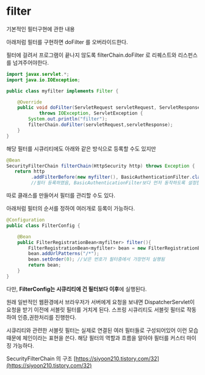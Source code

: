 # filter



기본적인 필터구현에 관한 내용

아래처럼 필터를 구현하면 doFilter 를 오버라이드한다.&#x20;

필터에 걸려서 프로그램이 끝나지 않도록 filterChain.doFilter 로 리퀘스트와 리스펀스를 넘겨주어야한다.&#x20;

```java
import javax.servlet.*;
import java.io.IOException;

public class myfilter implements Filter {

    @Override
    public void doFilter(ServletRequest servletRequest, ServletResponse servletResponse, FilterChain filterChain) 
            throws IOException, ServletException {
        System.out.println("filter");
        filterChain.doFilter(servletRequest,servletResponse);
    }
}
```



해당 필터를 시큐리티에도 아래와 같은 방식으로 등록할 수도 있지만

```java
@Bean
SecurityFilterChain filterChain(HttpSecurity http) throws Exception {
   return http
         .addFilterBefore(new myfilter(), BasicAuthenticationFilter.class)
         //필터 등록하였음, BasicAuthenticationFilter보다 먼저 동작하도록 설정한것임
```



따로 클래스를 만들어서 필터를 관리할 수도 있다.

아래처럼 필터의 순서를 정하여 여러개로 등록이 가능하다.

```java
@Configuration
public class FilterConfig {

    @Bean
    public FilterRegistrationBean<myfilter> filter(){
        FilterRegistrationBean<myfilter> bean = new FilterRegistrationBean<>(new myfilter());
        bean.addUrlPatterns("/*");
        bean.setOrder(0); //낮은 번호가 필터중에서 가장먼저 실행됨
        return bean;
    }
}
```



다만, **FilterConfig는 시큐리티에 건 필터보다 이후**에 실행된다.



원래 일반적인 웹환경에서 브라우저가 서버에게 요청을 보내면 DispatcherServlet이 요청을 받기 이전에 서블릿 필터를 거치게 된다. 스프링 시큐리티도 서블릿 필터로 작동하여 인증,권한처리를 진행한다.

시큐리티와 관련한 서블릿 필터는 실제로 연결된 여러 필터들로 구성되어있어 이런 모습때문에 체인이라는 표현을 쓴다. 해당 필터의 역할과 흐름을 알아야 필터를 커스터 마이징 가능하다.

SecurityFilterChain 의 구조 [https://siyoon210.tistory.com/32](https://siyoon210.tistory.com/32)

<figure><img src="https://slack-imgs.com/?c=1&#x26;url=https%3A%2F%2Ft1.daumcdn.net%2Fcfile%2Ftistory%2F226F4C3A589AA1871D" alt=""><figcaption></figcaption></figure>

